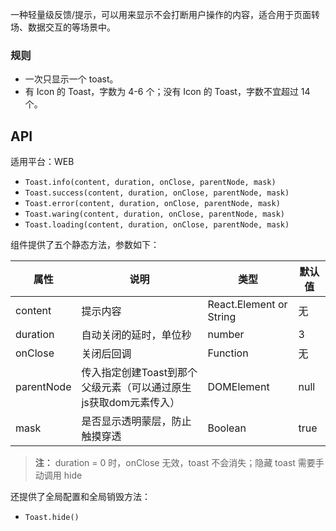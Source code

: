 一种轻量级反馈/提示，可以用来显示不会打断用户操作的内容，适合用于页面转场、数据交互的等场景中。


### 规则
- 一次只显示一个 toast。
- 有 Icon 的 Toast，字数为 4-6 个；没有 Icon 的 Toast，字数不宜超过 14 个。


## API

适用平台：WEB
- `Toast.info(content, duration, onClose, parentNode, mask)`
- `Toast.success(content, duration, onClose, parentNode, mask)`
- `Toast.error(content, duration, onClose, parentNode, mask)`
- `Toast.waring(content, duration, onClose, parentNode, mask)`
- `Toast.loading(content, duration, onClose, parentNode, mask)`


组件提供了五个静态方法，参数如下：

| 属性       | 说明                            | 类型                    | 默认值 |
| ---------- | ------------------------------- | ----------------------- | ------ |
| content    | 提示内容                        | React.Element or String | 无     |
| duration   | 自动关闭的延时，单位秒          | number                  | 3      |
| onClose    | 关闭后回调                      | Function                | 无     |
| parentNode | 传入指定创建Toast到那个父级元素（可以通过原生js获取dom元素传入） | DOMElement              | null   |
| mask       | 是否显示透明蒙层，防止触摸穿透  | Boolean                 | true   |

> **注：**  duration = 0 时，onClose 无效，toast 不会消失；隐藏 toast 需要手动调用 hide

还提供了全局配置和全局销毁方法：

- `Toast.hide()`
